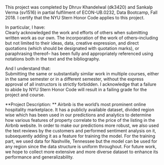 This project was completed by Dhruv Khandelwal (dk3420) and Sankalp Verma (sv1516) in partial fulfilment of ECON-UB.0232,
Data Bootcamp, Fall 2018. I certify that the NYU Stern Honor Code applies to this project.

In particular, I have:  
Clearly acknowledged the work and efforts of others when submitting written work as our own.
The incorporation of the work of others–including but not limited to their ideas, data, creative
expression, and direct quotations (which should be designated with quotation marks), or paraphrasing
thereof– has been fully and appropriately referenced using notations both in the text
and the bibliography.

And I understand that:  
Submitting the same or substantially similar work in multiple courses, either in the same semester
or in a different semester, without the express approval of all instructors is strictly forbidden.
I acknowledge that a failure to abide by NYU Stern Honor Code will result in a failing grade for
the project and course.

**Project Description: **
Airbnb is the world’s most prominent online hospitality marketplace. It has a publicly available dataset, divided region wise which has been used in our predictions and analytics to determine how various features of property correlate to the price of the listing in the Airbnb website. In order to make our predictions more robust, we also used the text reviews by the customers and performed sentiment analysis on it, subsequently adding it as a feature for training the model. For the training part, we used data for Nashville, Tennessee but the model can be used for any region since the data structure is uniform throughout. For future work, we hope to collect more extensive and more diverse dataset to enhance its performance and generalizability.

